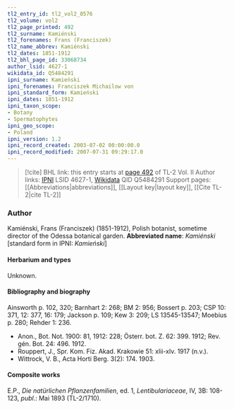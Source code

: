 ```yaml
---
tl2_entry_id: tl2_vol2_0576
tl2_volume: vol2
tl2_page_printed: 492
tl2_surname: Kamiénski
tl2_forenames: Frans (Franciszek)
tl2_name_abbrev: Kamiénski
tl2_dates: 1851-1912
tl2_bhl_page_id: 33068734
author_lsid: 4627-1
wikidata_id: Q5484291
ipni_surname: Kamieński
ipni_forenames: Franciszek Michailow von
ipni_standard_form: Kamieński
ipni_dates: 1851-1912
ipni_taxon_scope: 
- Botany
- Spermatophytes
ipni_geo_scope: 
- Poland
ipni_version: 1.2
ipni_record_created: 2003-07-02 00:00:00.0
ipni_record_modified: 2007-07-31 09:29:17.0
---
```


> [!cite] BHL link: this entry starts at [page 492](https://www.biodiversitylibrary.org/page/33068734) of TL-2 Vol. II
> Author links: [IPNI](https://www.ipni.org/a/4627-1) LSID 4627-1, [Wikidata](https://www.wikidata.org/wiki/Q5484291) QID Q5484291
> Support pages: [[Abbreviations|abbreviations]], [[Layout key|layout key]], [[Cite TL-2|cite TL-2]]

### Author

Kamiénski, Frans (Franciszek) (1851-1912), Polish botanist, sometime director of the Odessa botanical garden. 
**Abbreviated name**: *Kamiénski* \[standard form in IPNI: *Kamieński*\]

#### Herbarium and types

Unknown.

#### Bibliography and biography

Ainsworth p. 102, 320; Barnhart 2: 268; BM 2: 956; Bossert p. 203; CSP 10: 371, 12: 377, 16: 179; Jackson p. 109; Kew 3: 209; LS 13545-13547; Moebius p. 280; Rehder 1: 236.
- Anon., Bot. Not. 1900: 81, 1912: 228; Österr. bot. Z. 62: 399. 1912; Rev. gén. Bot. 24: 496. 1912.
- Rouppert, J., Spr. Kom. Fiz. Akad. Krakowie 51: xlii-xlv. 1917 (n.v.).
- Wittrock, V. B., Acta Horti Berg. 3(2): 174. 1903.

#### Composite works

E.P., *Die natürlichen Pflanzenfamilien*, ed. 1, *Lentibulariaceae*, IV, 3B: 108-123, *publ*.: Mai 1893 (TL-2/1710).

